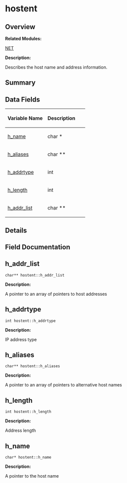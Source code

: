 # hostent<a name="EN-US_TOPIC_0000001055678138"></a>

## **Overview**<a name="section297468305084843"></a>

**Related Modules:**

[NET](net.md)

**Description:**

Describes the host name and address information. 

## **Summary**<a name="section951533296084843"></a>

## Data Fields<a name="pub-attribs"></a>

<a name="table53880578084843"></a>
<table><thead align="left"><tr id="row1744409788084843"><th class="cellrowborder" valign="top" width="50%" id="mcps1.1.3.1.1"><p id="p70075613084843"><a name="p70075613084843"></a><a name="p70075613084843"></a>Variable Name</p>
</th>
<th class="cellrowborder" valign="top" width="50%" id="mcps1.1.3.1.2"><p id="p573011380084843"><a name="p573011380084843"></a><a name="p573011380084843"></a>Description</p>
</th>
</tr>
</thead>
<tbody><tr id="row1580142621084843"><td class="cellrowborder" valign="top" width="50%" headers="mcps1.1.3.1.1 "><p id="p496002065084843"><a name="p496002065084843"></a><a name="p496002065084843"></a><a href="hostent.md#a439d6e5efa18bc14aab63b14a12ae371">h_name</a></p>
</td>
<td class="cellrowborder" valign="top" width="50%" headers="mcps1.1.3.1.2 "><p id="p1222848230084843"><a name="p1222848230084843"></a><a name="p1222848230084843"></a>char * </p>
</td>
</tr>
<tr id="row619467426084843"><td class="cellrowborder" valign="top" width="50%" headers="mcps1.1.3.1.1 "><p id="p1218427990084843"><a name="p1218427990084843"></a><a name="p1218427990084843"></a><a href="hostent.md#ac266a0b528443e9479f2d8e1680b5e78">h_aliases</a></p>
</td>
<td class="cellrowborder" valign="top" width="50%" headers="mcps1.1.3.1.2 "><p id="p1732472969084843"><a name="p1732472969084843"></a><a name="p1732472969084843"></a>char ** </p>
</td>
</tr>
<tr id="row1480619283084843"><td class="cellrowborder" valign="top" width="50%" headers="mcps1.1.3.1.1 "><p id="p774293488084843"><a name="p774293488084843"></a><a name="p774293488084843"></a><a href="hostent.md#a405ebb31a6922898809635b03f0faf06">h_addrtype</a></p>
</td>
<td class="cellrowborder" valign="top" width="50%" headers="mcps1.1.3.1.2 "><p id="p1306564120084843"><a name="p1306564120084843"></a><a name="p1306564120084843"></a>int </p>
</td>
</tr>
<tr id="row243969668084843"><td class="cellrowborder" valign="top" width="50%" headers="mcps1.1.3.1.1 "><p id="p473499894084843"><a name="p473499894084843"></a><a name="p473499894084843"></a><a href="hostent.md#ab9db18bfcc6adfc9c944b0c06ec2dccc">h_length</a></p>
</td>
<td class="cellrowborder" valign="top" width="50%" headers="mcps1.1.3.1.2 "><p id="p1191467925084843"><a name="p1191467925084843"></a><a name="p1191467925084843"></a>int </p>
</td>
</tr>
<tr id="row936117609084843"><td class="cellrowborder" valign="top" width="50%" headers="mcps1.1.3.1.1 "><p id="p893722168084843"><a name="p893722168084843"></a><a name="p893722168084843"></a><a href="hostent.md#a4ff8499f29c5111435d6ed4adccfb621">h_addr_list</a></p>
</td>
<td class="cellrowborder" valign="top" width="50%" headers="mcps1.1.3.1.2 "><p id="p1453688842084843"><a name="p1453688842084843"></a><a name="p1453688842084843"></a>char ** </p>
</td>
</tr>
</tbody>
</table>

## **Details**<a name="section77285869084843"></a>

## **Field Documentation**<a name="section1195561891084843"></a>

## h\_addr\_list<a name="a4ff8499f29c5111435d6ed4adccfb621"></a>

```
char** hostent::h_addr_list
```

 **Description:**

A pointer to an array of pointers to host addresses 

## h\_addrtype<a name="a405ebb31a6922898809635b03f0faf06"></a>

```
int hostent::h_addrtype
```

 **Description:**

IP address type 

## h\_aliases<a name="ac266a0b528443e9479f2d8e1680b5e78"></a>

```
char** hostent::h_aliases
```

 **Description:**

A pointer to an array of pointers to alternative host names 

## h\_length<a name="ab9db18bfcc6adfc9c944b0c06ec2dccc"></a>

```
int hostent::h_length
```

 **Description:**

Address length 

## h\_name<a name="a439d6e5efa18bc14aab63b14a12ae371"></a>

```
char* hostent::h_name
```

 **Description:**

A pointer to the host name 

